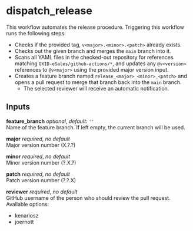 # dispatch_release

This workflow automates the release procedure. Triggering this workflow runs the
following steps:

- Checks if the provided tag, `v<major>.<minor>.<patch>` already exists.
- Checks out the given branch and merges the `main` branch into it.
- Scans all YAML files in the checked-out repository for references matching
`OXID-eSales/github-actions/*`, and updates any `@v<version>` references to
`@v<major>` using the provided major version input.
- Creates a feature branch named `release_<major>_<minor>_<patch>` and opens a
pull request to merge that branch back into the `main` branch. 
  - The selected reviewer will receive an automatic notification.

## Inputs

**feature_branch** *optional*, *default:* `''`  
Name of the feature branch. If left empty, the current branch will be used.

**major** *required*, *no default*  
Major version number (X.?.?)

**minor** *required*, *no default*  
Minor version number (?.X.?)

**patch** *required*, *no default*  
Patch version number (?.?.X)

**reviewer** *required*, *no default*  
GitHub username of the person who should review the pull request.  
Available options:
- kenariosz
- joernott
